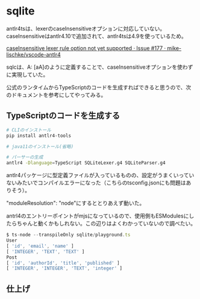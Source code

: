 # sqlite

antlr4tsは、lexerのcaseInsensitiveオプションに対応していない。caseInsensitiveはantlr4.10で追加されて、antlr4tsは4.9を使っているため。

[caseInsensitive lexer rule option not yet supported · Issue #177 · mike-lischke/vscode-antlr4](https://github.com/mike-lischke/vscode-antlr4/issues/177)

sqlcは、A: [aA]のように定義することで、caseInsensitiveオプションを使わずに実現していた。

公式のランタイムからTypeScriptのコードを生成すればできると思うので、次のドキュメントを参考にしてやってみる。

## TypeScriptのコードを生成する

```bash
# CLIのインストール
pip install antlr4-tools

# java11のインストール(省略)

# パーサーの生成
antlr4 -Dlanguage=TypeScript SQLiteLexer.g4 SQLiteParser.g4
```

antlr4パッケージに型定義ファイルが入っているものの、設定がうまくいっていないみたいでコンパイルエラーになった（こちらのtsconfig.jsonにも問題はありそう）。

"moduleResolution": "node"にするととりあえず動いた。

antrl4のエントリーポイントがmjsになっているので、使用側もESModulesにしたらちゃんと動くかもしれない。この辺りはよくわかっていないので調べたい。

```ts
$ ts-node --transpileOnly sqlite/playground.ts
User
[ 'id', 'email', 'name' ]
[ 'INTEGER', 'TEXT', 'TEXT' ]
Post
[ 'id', 'authorId', 'title', 'published' ]
[ 'INTEGER', 'INTEGER', 'TEXT', 'integer' ]
```

## 仕上げ
